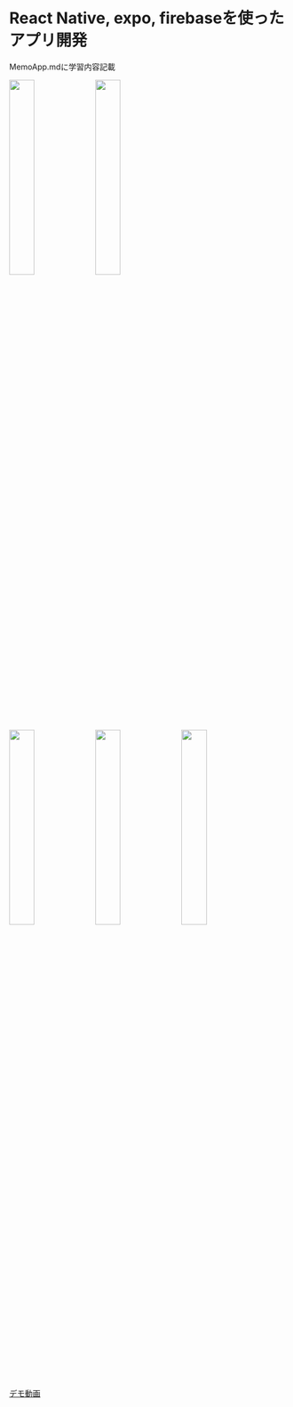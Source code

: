# React Native, expo, firebaseを使ったアプリ開発
MemoApp.mdに学習内容記載

<img src=https://github.com/user-attachments/assets/442f2502-f7eb-4515-965c-b91da8397d6d width="30%">
<img src=https://github.com/user-attachments/assets/d35b1a13-6411-4871-b6b6-313970f442a9 width="30%">
<br>
<img src=https://github.com/user-attachments/assets/6bc16a91-0dbd-4993-8ea4-9fa6ae62c685 width="30%">
<img src=https://github.com/user-attachments/assets/180a5710-e468-4fcd-a49b-50c771618e21 width="30%">
<img src=https://github.com/user-attachments/assets/aa3c9bfa-8f11-4359-b65e-6e72c3b79a7f width="30%">




[デモ動画](https://github.com/user-attachments/assets/590c5003-0cb9-432d-9b98-83ebc32c2d15)


